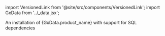 import VersionedLink from '@site/src/components/VersionedLink';
import GxData from '../_data.jsx';

<span><VersionedLink to='/core/set_up_a_gx_environment/install_additional_dependencies?dependencies=sql'>An installation of {GxData.product_name} with support for SQL dependencies</VersionedLink></span>